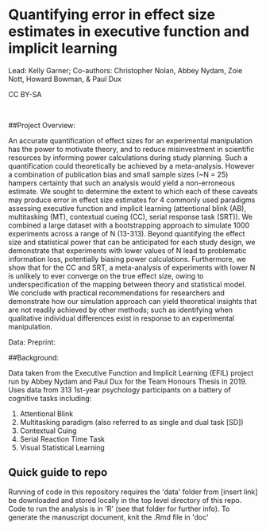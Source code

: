 # Quantifying error in effect size estimates in executive function and implicit learning

Lead: Kelly Garner; Co-authors: Christopher Nolan, Abbey Nydam, Zoie Nott, Howard Bowman, & Paul Dux <p>

CC BY-SA

<br>

##Project Overview:

An accurate quantification of effect sizes for an experimental manipulation has the power to motivate theory, and to reduce misinvestment in scientific resources by informing power calculations during study planning. Such a quantification could theoretically be achieved by a meta-analysis. However a combination of publication bias and small sample sizes (~N = 25) hampers certainty that such an analysis would yield a non-erroneous estimate. We sought to determine the extent to which each of these caveats may produce error in effect size estimates for 4 commonly used paradigms assessing executive function and implicit learning (attentional blink (AB), multitasking (MT), contextual cueing (CC), serial response task (SRT)). We combined a large dataset with a bootstrapping approach to simulate 1000 experiments across a range of N (13-313). Beyond quantifying the effect size and statistical power that can be anticipated for each study design, we demonstrate that experiments with lower values of N lead to problematic information loss, potentially biasing power calculations. Furthermore, we show that for the CC and SRT, a meta-analysis of experiments with lower N is unlikely to ever converge on the true effect size, owing to underspecification of the mapping between theory and statistical model. We conclude with practical recommendations for researchers and demonstrate how our simulation approach can yield theoretical insights that are not readily achieved by other methods; such as identifying when qualitative individual differences exist in response to an experimental manipulation.

Data:
Preprint:

##Background: 

Data taken from the Executive Function and Implicit Learning (EFIL) project run by Abbey Nydam and Paul Dux for the Team Honours Thesis in 2019.
Uses data from 313 1st-year psychology participants on a battery of cognitive tasks including: 

1. Attentional Blink
2. Multitasking paradigm (also referred to as single and dual task [SD])
3. Contextual Cuing
4. Serial Reaction Time Task
5. Visual Statistical Learning

## Quick guide to repo

Running of code in this repository requires the 'data' folder from [insert link] be downloaded and stored locally in the top level directory of this repo. Code to run the analysis is in 'R' (see that folder for further info). To generate the manuscript document, knit the .Rmd file in 'doc'


